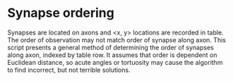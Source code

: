# Synapse ordering

Synapses are located on axons and <x, y> locations are recorded in table. The order of observation may not match order of synapse along axon. This script presents a general method of determining the order of synapses along axon, indexed by table row. It assumes that order is dependent on Euclidean distance, so acute angles or tortuosity may cause the algorithm to find incorrect, but not terrible solutions.  
